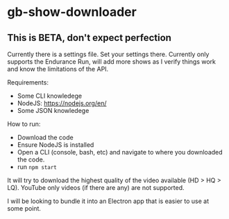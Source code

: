 # gb-show-downloader

## This is BETA, don't expect perfection

Currently there is a settings file. Set your settings there. Currently only supports the Endurance Run, will add more shows as I verify things work and know the limitations of the API.

Requirements:
- Some CLI knowledege
- NodeJS: https://nodejs.org/en/
- Some JSON knowledege

How to run:
- Download the code
- Ensure NodeJS is installed
- Open a CLI (console, bash, etc) and navigate to where you downloaded the code.
- run `npm start`

It will try to download the highest quality of the video available (HD > HQ > LQ). YouTube only videos (if there are any) are not supported.

I will be looking to bundle it into an Electron app that is easier to use at some point.

